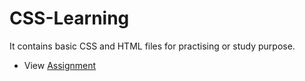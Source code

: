 # CSS-Learning
It contains basic CSS and HTML files for practising or study purpose.
<ul>
  <li>View <a href=" https://suubh.github.io/CSS-Learning/Assignment/index.html">Assignment</a> </li>
</ul>
